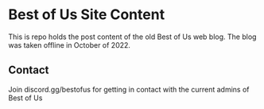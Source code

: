 # Best of Us Site Content

This is repo holds the post content of the old Best of Us web blog.  The blog was taken offline in October of 2022.

## Contact

Join discord.gg/bestofus for getting in contact with the current admins of Best of Us
